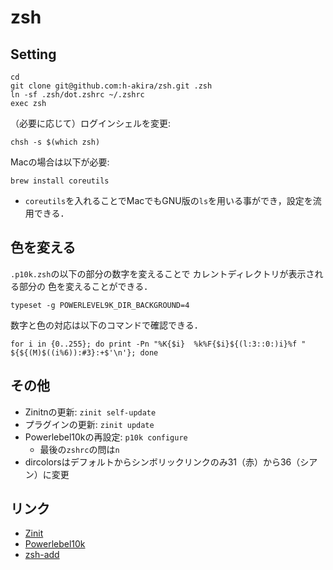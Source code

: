# zsh
## Setting
```
cd
git clone git@github.com:h-akira/zsh.git .zsh
ln -sf .zsh/dot.zshrc ~/.zshrc
exec zsh
```
（必要に応じて）ログインシェルを変更:
```
chsh -s $(which zsh)
```
Macの場合は以下が必要:
```
brew install coreutils
```
- `coreutils`を入れることでMacでもGNU版の`ls`を用いる事ができ，設定を流用できる．

## 色を変える
`.p10k.zsh`の以下の部分の数字を変えることで
カレントディレクトリが表示される部分の
色を変えることができる．
```
typeset -g POWERLEVEL9K_DIR_BACKGROUND=4
```
数字と色の対応は以下のコマンドで確認できる．
```
for i in {0..255}; do print -Pn "%K{$i}  %k%F{$i}${(l:3::0:)i}%f " ${${(M)$((i%6)):#3}:+$'\n'}; done
```

## その他
- Zinitnの更新: `zinit self-update`
- プラグインの更新: `zinit update`
- Powerlebel10kの再設定: `p10k configure`
  - 最後の`zshrc`の問は`n`
- dircolorsはデフォルトからシンボリックリンクのみ31（赤）から36（シアン）に変更

## リンク
- [Zinit](https://github.com/zdharma-continuum/zinit)
- [Powerlebel10k](https://github.com/romkatv/powerlevel10k)
- [zsh-add](https://github.com/h-akira/zsh-add)
